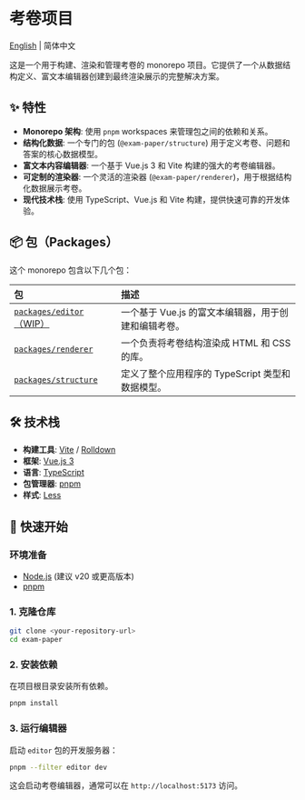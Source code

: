 # 考卷项目

[English](README.md) | 简体中文

这是一个用于构建、渲染和管理考卷的 monorepo 项目。它提供了一个从数据结构定义、富文本编辑器创建到最终渲染展示的完整解决方案。

## ✨ 特性

- **Monorepo 架构**: 使用 `pnpm` workspaces 来管理包之间的依赖和关系。
- **结构化数据**: 一个专门的包 (`@exam-paper/structure`) 用于定义考卷、问题和答案的核心数据模型。
- **富文本内容编辑器**: 一个基于 Vue.js 3 和 Vite 构建的强大的考卷编辑器。
- **可定制的渲染器**: 一个灵活的渲染器 (`@exam-paper/renderer`)，用于根据结构化数据展示考卷。
- **现代技术栈**: 使用 TypeScript、Vue.js 和 Vite 构建，提供快速可靠的开发体验。

## 📦 包（Packages）

这个 monorepo 包含以下几个包：

| 包 | 描述 |
| :--- | :--- |
| [`packages/editor`（WIP）](./packages/editor/) | 一个基于 Vue.js 的富文本编辑器，用于创建和编辑考卷。 |
| [`packages/renderer`](./packages/renderer/) | 一个负责将考卷结构渲染成 HTML 和 CSS 的库。 |
| [`packages/structure`](./packages/structure/) | 定义了整个应用程序的 TypeScript 类型和数据模型。 |

## 🛠️ 技术栈

- **构建工具**: [Vite](https://vitejs.dev/) / [Rolldown](https://rolldown.rs/)
- **框架**: [Vue.js 3](https://vuejs.org/)
- **语言**: [TypeScript](https://www.typescriptlang.org/)
- **包管理器**: [pnpm](https://pnpm.io/)
- **样式**: [Less](https://lesscss.org/)

## 🚀 快速开始

### 环境准备

- [Node.js](https://nodejs.org/en/) (建议 v20 或更高版本)
- [pnpm](https://pnpm.io/installation)

### 1. 克隆仓库

```bash
git clone <your-repository-url>
cd exam-paper
```

### 2. 安装依赖

在项目根目录安装所有依赖。

```bash
pnpm install
```

### 3. 运行编辑器

启动 `editor` 包的开发服务器：

```bash
pnpm --filter editor dev
```

这会启动考卷编辑器，通常可以在 `http://localhost:5173` 访问。
